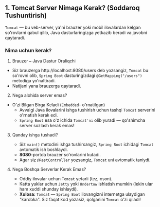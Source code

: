 ## 1. Tomcat Server Nimaga Kerak? (Soddaroq Tushuntirish)

`Tomcat` — bu veb-server, ya'ni brauzer yoki mobil ilovalardan kelgan so'rovlarni qabul qilib, Java dasturlaringizga yetkazib beradi va javobni qaytaradi.

###  Nima uchun kerak?

1. Brauzer `↔` Java Dastur Oraliqchi
  - Siz brauzerga http://localhost:8080/users deb yozsangiz, `Tomcat` bu so'rovni olib, `Spring Boot` dasturingizdagi `@GetMapping("/users")` metodiga yo'naltiradi.
  - Natijani yana brauzerga qaytaradi.

2. Nega alohida server emas?
  - O'zi Bilgan Birga Keladi (`Embedded`- o'rnatilgan)
    - Avvalgi Java ilovalarini ishga tushirish uchun tashqi `Tomcat` serverini o'rnatish kerak edi.
    - `Spring Boot` esa o'z ichida `Tomcat'ni` olib yuradi — qo'shimcha server sozlash kerak emas! 

3. Qanday ishga tushadi?
    - Siz `main()` metodini ishga tushirsangiz, `Spring Boot` ichidagi `Tomcat` avtomatik ish boshlaydi.
    - **8080**-portda brauzer so'rovlarini kutadi.
    - Agar siz `@RestController` yozsangiz, `Tomcat` uni avtomatik taniydi.

4. Nega Boshqa Serverlar Kerak Emas?

   - Oddiy ilovalar uchun `Tomcat` yetarli (tez, oson).
   - Katta yuklar uchun `Jetty` yoki `Undertow` ishlatish mumkin (lekin ular ham xuddi shunday ishlaydi).
   - **Xulosa:** `Tomcat` — `Spring Boot` ilovangizni internetga ulaydigan "karobka". Siz faqat kod yozasiz, qolganini `Tomcat` o'zi qiladi!















































































































